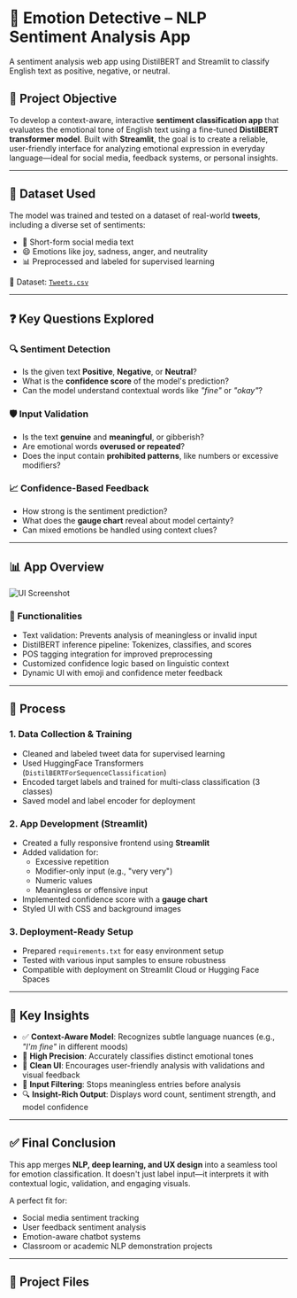 # 🧠 Emotion Detective – NLP Sentiment Analysis App
A sentiment analysis web app using DistilBERT and Streamlit to classify English text as positive, negative, or neutral.


## 📌 Project Objective

To develop a context-aware, interactive **sentiment classification app** that evaluates the emotional tone of English text using a fine-tuned **DistilBERT transformer model**. Built with **Streamlit**, the goal is to create a reliable, user-friendly interface for analyzing emotional expression in everyday language—ideal for social media, feedback systems, or personal insights.

---

## 📂 Dataset Used

The model was trained and tested on a dataset of real-world **tweets**, including a diverse set of sentiments:

- 🔁 Short-form social media text  
- 😄 Emotions like joy, sadness, anger, and neutrality  
- 📊 Preprocessed and labeled for supervised learning  

📁 Dataset: [`Tweets.csv`](./Tweets.csv)

---

## ❓ Key Questions Explored

### 🔍 Sentiment Detection

* Is the given text **Positive**, **Negative**, or **Neutral**?
* What is the **confidence score** of the model's prediction?
* Can the model understand contextual words like *"fine"* or *"okay"*?

### 🛡️ Input Validation

* Is the text **genuine** and **meaningful**, or gibberish?
* Are emotional words **overused or repeated**?
* Does the input contain **prohibited patterns**, like numbers or excessive modifiers?

### 📈 Confidence-Based Feedback

* How strong is the sentiment prediction?
* What does the **gauge chart** reveal about model certainty?
* Can mixed emotions be handled using context clues?

---

## 📊 App Overview

![UI Screenshot](./screenshot.png) <!-- Add if available -->

### 🧠 Functionalities

* Text validation: Prevents analysis of meaningless or invalid input
* DistilBERT inference pipeline: Tokenizes, classifies, and scores
* POS tagging integration for improved preprocessing
* Customized confidence logic based on linguistic context
* Dynamic UI with emoji and confidence meter feedback

---

## 🔧 Process

### 1. **Data Collection & Training**

* Cleaned and labeled tweet data for supervised learning
* Used HuggingFace Transformers (`DistilBERTForSequenceClassification`)
* Encoded target labels and trained for multi-class classification (3 classes)
* Saved model and label encoder for deployment

### 2. **App Development (Streamlit)**

* Created a fully responsive frontend using **Streamlit**
* Added validation for:
  * Excessive repetition
  * Modifier-only input (e.g., "very very")
  * Numeric values
  * Meaningless or offensive input
* Implemented confidence score with a **gauge chart**
* Styled UI with CSS and background images

### 3. **Deployment-Ready Setup**

* Prepared `requirements.txt` for easy environment setup
* Tested with various input samples to ensure robustness
* Compatible with deployment on Streamlit Cloud or Hugging Face Spaces

---

## 📌 Key Insights

* ✅ **Context-Aware Model**: Recognizes subtle language nuances (e.g., *"I'm fine"* in different moods)
* 🎯 **High Precision**: Accurately classifies distinct emotional tones
* 🧼 **Clean UI**: Encourages user-friendly analysis with validations and visual feedback
* 🛑 **Input Filtering**: Stops meaningless entries before analysis
* 🔍 **Insight-Rich Output**: Displays word count, sentiment strength, and model confidence

---

## ✅ Final Conclusion

This app merges **NLP, deep learning, and UX design** into a seamless tool for emotion classification. It doesn't just label input—it interprets it with contextual logic, validation, and engaging visuals.

A perfect fit for:
- Social media sentiment tracking  
- User feedback sentiment analysis  
- Emotion-aware chatbot systems  
- Classroom or academic NLP demonstration projects

---

## 📁 Project Files


